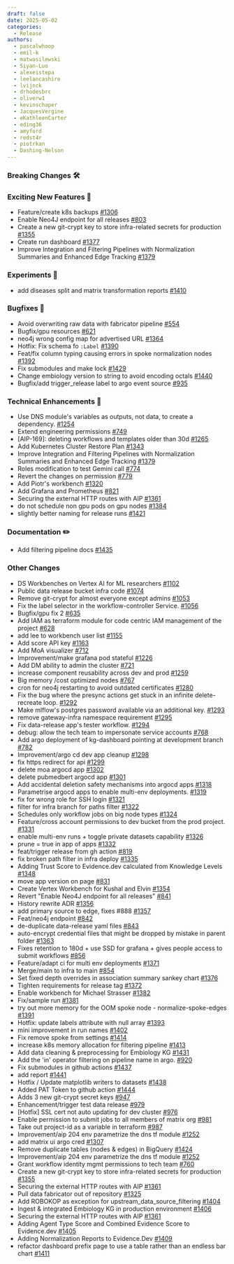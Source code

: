 ```yaml
---
draft: false
date: 2025-05-02
categories:
  - Release
authors:
  - pascalwhoop
  - emil-k
  - matwasilewski
  - Siyan-Luo
  - alexeistepa
  - leelancashire
  - lvijnck
  - drhodesbrc
  - oliverw1
  - kevinschaper
  - JacquesVergine
  - eKathleenCarter
  - eding36
  - amyford
  - redst4r
  - piotrkan
  - Dashing-Nelson
---
```


### Breaking Changes 🛠
### Exciting New Features 🎉
- Feature/create k8s backups [#1306](https://github.com/everycure-org/matrix/pull/1306)
- Enable Neo4J endpoint for all releases [#803](https://github.com/everycure-org/matrix/pull/803)
- Create a new git-crypt key to store infra-related secrets for production [#1355](https://github.com/everycure-org/matrix/pull/1355)
- Create run dashboard [#1377](https://github.com/everycure-org/matrix/pull/1377)
- Improve Integration and Filtering Pipelines with Normalization Summaries and Enhanced Edge Tracking [#1379](https://github.com/everycure-org/matrix/pull/1379)
### Experiments 🧪
- add diseases split and matrix transformation reports [#1410](https://github.com/everycure-org/matrix/pull/1410)
### Bugfixes 🐛
- Avoid overwriting raw data with fabricator pipeline [#554](https://github.com/everycure-org/matrix/pull/554)
- Bugfix/gpu resources [#621](https://github.com/everycure-org/matrix/pull/621)
- neo4j wrong config map for advertised URL [#1364](https://github.com/everycure-org/matrix/pull/1364)
- Hotfix: Fix schema fo `:Label` [#1390](https://github.com/everycure-org/matrix/pull/1390)
- Feat/fix column typing causing errors in spoke normalization nodes [#1392](https://github.com/everycure-org/matrix/pull/1392)
- Fix submodules and make lock [#1429](https://github.com/everycure-org/matrix/pull/1429)
- Change embiology version to string to avoid encoding octals [#1440](https://github.com/everycure-org/matrix/pull/1440)
- Bugfix/add trigger_release label to argo event source [#935](https://github.com/everycure-org/matrix/pull/935)
### Technical Enhancements 🧰
- Use DNS module's variables as outputs, not data, to create a dependency. [#1254](https://github.com/everycure-org/matrix/pull/1254)
- Extend engineering permissions [#749](https://github.com/everycure-org/matrix/pull/749)
- [AIP-169]: deleting workflows and templates older than 30d  [#1265](https://github.com/everycure-org/matrix/pull/1265)
- Add Kubernetes Cluster Restore Plan [#1343](https://github.com/everycure-org/matrix/pull/1343)
- Improve Integration and Filtering Pipelines with Normalization Summaries and Enhanced Edge Tracking [#1379](https://github.com/everycure-org/matrix/pull/1379)
- Roles modification to test Gemini call [#774](https://github.com/everycure-org/matrix/pull/774)
- Revert the changes on permission [#779](https://github.com/everycure-org/matrix/pull/779)
- Add Piotr's workbench [#1320](https://github.com/everycure-org/matrix/pull/1320)
- Add Grafana and Prometheus [#821](https://github.com/everycure-org/matrix/pull/821)
- Securing the external HTTP routes with AIP [#1361](https://github.com/everycure-org/matrix/pull/1361)
- do not schedule non gpu pods on gpu nodes [#1384](https://github.com/everycure-org/matrix/pull/1384)
- slightly better naming for release runs [#1421](https://github.com/everycure-org/matrix/pull/1421)
### Documentation ✏️
- Add filtering pipeline docs [#1435](https://github.com/everycure-org/matrix/pull/1435)
### Other Changes
- DS Workbenches on Vertex AI for ML researchers [#1102](https://github.com/everycure-org/matrix/pull/1102)
- Public data release bucket infra code [#1074](https://github.com/everycure-org/matrix/pull/1074)
- Remove git-crypt for almost everyone except admins [#1053](https://github.com/everycure-org/matrix/pull/1053)
- Fix the label selector in the workflow-controller Service. [#1056](https://github.com/everycure-org/matrix/pull/1056)
- Bugfix/gpu fix 2 [#635](https://github.com/everycure-org/matrix/pull/635)
- Add IAM as terraform module for code centric IAM management of the project [#628](https://github.com/everycure-org/matrix/pull/628)
- add lee to workbench user list [#1155](https://github.com/everycure-org/matrix/pull/1155)
- Add score API key [#1163](https://github.com/everycure-org/matrix/pull/1163)
- Add MoA visualizer [#712](https://github.com/everycure-org/matrix/pull/712)
- Improvement/make grafana pod stateful [#1226](https://github.com/everycure-org/matrix/pull/1226)
- Add DM ability to admin the cluster [#721](https://github.com/everycure-org/matrix/pull/721)
- increase component reusability across dev and prod [#1259](https://github.com/everycure-org/matrix/pull/1259)
- Big memory /cost optimized nodes  [#767](https://github.com/everycure-org/matrix/pull/767)
- cron for neo4j restarting to avoid outdated certificates [#1280](https://github.com/everycure-org/matrix/pull/1280)
- Fix the bug where the presync actions get stuck in an infinite delete-recreate loop. [#1292](https://github.com/everycure-org/matrix/pull/1292)
- Make mlflow's postgres password available via an additional key. [#1293](https://github.com/everycure-org/matrix/pull/1293)
- remove gateway-infra namespace requirement [#1295](https://github.com/everycure-org/matrix/pull/1295)
- Fix data-release app's tester workflow. [#1294](https://github.com/everycure-org/matrix/pull/1294)
- debug: allow the tech team to impersonate service accounts [#768](https://github.com/everycure-org/matrix/pull/768)
- Add argo deployment of kg-dashboard pointing at development branch [#782](https://github.com/everycure-org/matrix/pull/782)
- Improvement/argo cd dev app cleanup [#1298](https://github.com/everycure-org/matrix/pull/1298)
- fix https redirect for api [#1299](https://github.com/everycure-org/matrix/pull/1299)
- delete moa argocd app [#1302](https://github.com/everycure-org/matrix/pull/1302)
- delete pubmedbert argocd app [#1301](https://github.com/everycure-org/matrix/pull/1301)
- Add accidental deletion safety mechanisms into argocd apps [#1318](https://github.com/everycure-org/matrix/pull/1318)
- Parametrise argocd apps to enable multi-env deployments. [#1319](https://github.com/everycure-org/matrix/pull/1319)
- fix for wrong role for SSH login [#1321](https://github.com/everycure-org/matrix/pull/1321)
- filter for infra branch for paths filter [#1322](https://github.com/everycure-org/matrix/pull/1322)
- Schedules only workflow jobs on big node types [#1324](https://github.com/everycure-org/matrix/pull/1324)
- Feature/cross account permissions to dev bucket from the prod project. [#1331](https://github.com/everycure-org/matrix/pull/1331)
- enable multi-env runs + toggle private datasets capability [#1326](https://github.com/everycure-org/matrix/pull/1326)
- prune = true in app of apps [#1332](https://github.com/everycure-org/matrix/pull/1332)
- feat/trigger release from gh action [#819](https://github.com/everycure-org/matrix/pull/819)
- fix broken path filter in infra deploy [#1335](https://github.com/everycure-org/matrix/pull/1335)
- Adding Trust Score to Evidence.dev calculated from Knowledge Levels [#1348](https://github.com/everycure-org/matrix/pull/1348)
- move app version on page [#831](https://github.com/everycure-org/matrix/pull/831)
- Create Vertex Workbench for Kushal and Elvin [#1354](https://github.com/everycure-org/matrix/pull/1354)
- Revert "Enable Neo4J endpoint for all releases" [#841](https://github.com/everycure-org/matrix/pull/841)
- History rewrite ADR [#1356](https://github.com/everycure-org/matrix/pull/1356)
- add primary source to edge, fixes #888 [#1357](https://github.com/everycure-org/matrix/pull/1357)
- Feat/neo4j endpoint [#842](https://github.com/everycure-org/matrix/pull/842)
- de-duplicate data-release yaml files [#843](https://github.com/everycure-org/matrix/pull/843)
- auto-encrypt credential files that might be dropped by mistake in parent folder [#1363](https://github.com/everycure-org/matrix/pull/1363)
- Fixes retention to 180d + use SSD for grafana + gives people access to submit workflows [#856](https://github.com/everycure-org/matrix/pull/856)
- Feature/adapt ci for multi env deployments [#1371](https://github.com/everycure-org/matrix/pull/1371)
- Merge/main to infra to main [#854](https://github.com/everycure-org/matrix/pull/854)
- Set fixed depth overrides in association summary sankey chart [#1376](https://github.com/everycure-org/matrix/pull/1376)
- Tighten requirements for release tag [#1372](https://github.com/everycure-org/matrix/pull/1372)
- Enable workbench for Michael Strasser [#1382](https://github.com/everycure-org/matrix/pull/1382)
- Fix/sample run [#1381](https://github.com/everycure-org/matrix/pull/1381)
- try out more memory for the OOM spoke node - normalize-spoke-edges [#1391](https://github.com/everycure-org/matrix/pull/1391)
- Hotfix: update labels attribute with null array [#1393](https://github.com/everycure-org/matrix/pull/1393)
- mini improvement in run names [#1402](https://github.com/everycure-org/matrix/pull/1402)
- Fix remove spoke from settings [#1414](https://github.com/everycure-org/matrix/pull/1414)
- increase k8s memory allocation for filtering pipeline [#1413](https://github.com/everycure-org/matrix/pull/1413)
- Add data cleaning & preprocessing for Embiology KG [#1431](https://github.com/everycure-org/matrix/pull/1431)
- Add the 'in' operator filtering on pipeline name in argo. [#920](https://github.com/everycure-org/matrix/pull/920)
- Fix submodules in github actions [#1437](https://github.com/everycure-org/matrix/pull/1437)
- add report [#1441](https://github.com/everycure-org/matrix/pull/1441)
- Hotfix / Update matplotlib writers to datasets [#1438](https://github.com/everycure-org/matrix/pull/1438)
- Added PAT Token to github action [#1444](https://github.com/everycure-org/matrix/pull/1444)
- Adds 3 new git-crypt secret keys  [#947](https://github.com/everycure-org/matrix/pull/947)
- Enhancement/trigger test data release [#979](https://github.com/everycure-org/matrix/pull/979)
- [Hotfix] SSL cert not auto updating for dev cluster [#976](https://github.com/everycure-org/matrix/pull/976)
- Enable permission to submit jobs to all members of matrix org [#981](https://github.com/everycure-org/matrix/pull/981)
- Take out project-id as a variable in terraform [#987](https://github.com/everycure-org/matrix/pull/987)
- Improvement/aip 204 env parametrize the dns tf module [#1252](https://github.com/everycure-org/matrix/pull/1252)
- add matrix ui argo cred [#1307](https://github.com/everycure-org/matrix/pull/1307)
- Remove duplicate tables (nodes & edges) in BigQuery [#1424](https://github.com/everycure-org/matrix/pull/1424)
- Improvement/aip 204 env parametrize the dns tf module [#1252](https://github.com/everycure-org/matrix/pull/1252)
- Grant workflow identity mgmt permissions to tech team [#760](https://github.com/everycure-org/matrix/pull/760)
- Create a new git-crypt key to store infra-related secrets for production [#1355](https://github.com/everycure-org/matrix/pull/1355)
- Securing the external HTTP routes with AIP [#1361](https://github.com/everycure-org/matrix/pull/1361)
- Pull data fabricator out of repository [#1325](https://github.com/everycure-org/matrix/pull/1325)
- Add ROBOKOP as exception for upstream_data_source_filtering [#1404](https://github.com/everycure-org/matrix/pull/1404)
- Ingest & integrated Embiology KG in production environment [#1406](https://github.com/everycure-org/matrix/pull/1406)
- Securing the external HTTP routes with AIP [#1361](https://github.com/everycure-org/matrix/pull/1361)
- Adding Agent Type Score and Combined Evidence Score to Evidence.dev [#1405](https://github.com/everycure-org/matrix/pull/1405)
- Adding Normalization Reports to Evidence.Dev [#1409](https://github.com/everycure-org/matrix/pull/1409)
- refactor dashboard prefix page to use a table rather than an endless bar chart [#1411](https://github.com/everycure-org/matrix/pull/1411)